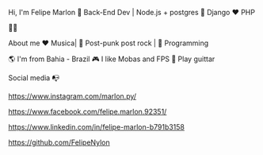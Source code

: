 Hi, I'm Felipe Marlon 🐔
Back-End Dev | Node.js + postgres 🤖
Django ❤️ PHP

👨‍💻

About me
❤️ Musica| 🖤 Post-punk post rock | 💙 Programming     

🌎 I'm from Bahia - Brazil
🎮 I like Mobas and FPS
💎 Play guittar


Social media 📭


https://www.instagram.com/marlon.py/  

https://www.facebook.com/felipe.marlon.92351/

https://www.linkedin.com/in/felipe-marlon-b791b3158

https://github.com/FelipeNylon
